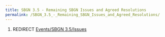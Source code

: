 ```yaml
---
title: SBGN 3.5 - Remaining SBGN Issues and Agreed Resolutions
permalink: /SBGN_3.5_-_Remaining_SBGN_Issues_and_Agreed_Resolutions/
---
```


1.  REDIRECT [Events/SBGN 3.5/Issues](/Events/SBGN_3.5/Issues "wikilink")

